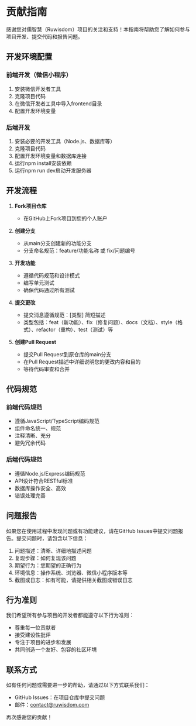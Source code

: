 # 贡献指南

感谢您对儒智慧（Ruwisdom）项目的关注和支持！本指南将帮助您了解如何参与项目开发、提交代码和报告问题。

## 开发环境配置

### 前端开发（微信小程序）
1. 安装微信开发者工具
2. 克隆项目代码
3. 在微信开发者工具中导入frontend目录
4. 配置开发环境变量

### 后端开发
1. 安装必要的开发工具（Node.js、数据库等）
2. 克隆项目代码
3. 配置开发环境变量和数据库连接
4. 运行npm install安装依赖
5. 运行npm run dev启动开发服务器

## 开发流程

1. **Fork项目仓库**
   - 在GitHub上Fork项目到您的个人账户

2. **创建分支**
   - 从main分支创建新的功能分支
   - 分支命名规范：feature/功能名称 或 fix/问题编号

3. **开发功能**
   - 遵循代码规范和设计模式
   - 编写单元测试
   - 确保代码通过所有测试

4. **提交更改**
   - 提交消息遵循规范：[类型] 简短描述
   - 类型包括：feat（新功能）、fix（修复问题）、docs（文档）、style（格式）、refactor（重构）、test（测试）等

5. **创建Pull Request**
   - 提交Pull Request到原仓库的main分支
   - 在Pull Request描述中详细说明您的更改内容和目的
   - 等待代码审查和合并

## 代码规范

### 前端代码规范
- 遵循JavaScript/TypeScript编码规范
- 组件命名统一、规范
- 注释清晰、充分
- 避免冗余代码

### 后端代码规范
- 遵循Node.js/Express编码规范
- API设计符合RESTful标准
- 数据库操作安全、高效
- 错误处理完善

## 问题报告

如果您在使用过程中发现问题或有功能建议，请在GitHub Issues中提交问题报告。提交问题时，请包含以下信息：

1. 问题描述：清晰、详细地描述问题
2. 复现步骤：如何复现该问题
3. 期望行为：您期望的正确行为
4. 环境信息：操作系统、浏览器、微信小程序版本等
5. 截图或日志：如有可能，请提供相关截图或错误日志

## 行为准则

我们希望所有参与项目的开发者都能遵守以下行为准则：

- 尊重每一位贡献者
- 接受建设性批评
- 专注于项目的进步和发展
- 共同创造一个友好、包容的社区环境

## 联系方式

如有任何问题或需要进一步的帮助，请通过以下方式联系我们：

- GitHub Issues：在项目仓库中提交问题
- 邮件：contact@ruwisdom.com

再次感谢您的贡献！
